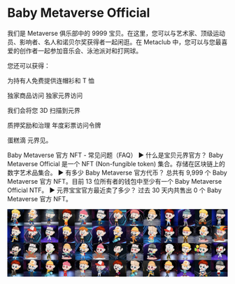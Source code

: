 # Baby Metaverse Official

我们是 Metaverse 俱乐部中的 9999 宝贝。在这里，您可以与艺术家、顶级运动员、影响者、名人和诺贝尔奖获得者一起闲逛。在 Metaclub 中，您可以与您最喜爱的创作者一起参加音乐会、泳池派对和打网球。

您还可以获得：

为持有人免费提供连帽衫和 T 恤

独家商品访问   独家元界访问

我们会将您 3D 扫描到元界

质押奖励和治理   年度彩票访问令牌

 蛋糕滴    元界见。

Baby Metaverse 官方 NFT - 常见问题（FAQ）
▶ 什么是宝贝元界官方？
Baby Metaverse Official 是一个 NFT (Non-fungible token) 集合。存储在区块链上的数字艺术品集合。
▶ 有多少 Baby Metaverse 官方代币？
总共有 9,999 个 Baby Metaverse 官方 NFT。目前 13 位所有者的钱包中至少有一个 Baby Metaverse Official NTF。
▶ 元界宝宝官方最近卖了多少？
过去 30 天内共售出 0 个 Baby Metaverse 官方 NFT。

![unnamed](unnamed.jpg)
